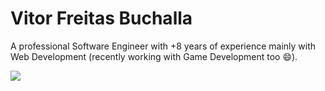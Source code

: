 # Vitor Freitas Buchalla

A professional Software Engineer with +8 years of experience mainly with Web Development (recently working with Game Development too 😄).

<a href="https://www.linkedin.com/in/vitor-freitas-buchalla-364228149/" target="_blank" alt="Linkedin"><img src="https://img.shields.io/badge/-Linkedin-0e76a8?style=flat-square&logo=Linkedin&logoColor=white" /></a>
